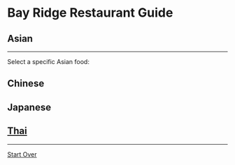 # Bay Ridge Restaurant Guide
## Asian
---
Select a specific Asian food:
## Chinese 
## Japanese
## [Thai](thai.md)
---
[Start Over](../home.md)